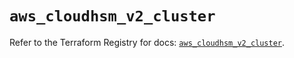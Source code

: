 # `aws_cloudhsm_v2_cluster`

Refer to the Terraform Registry for docs: [`aws_cloudhsm_v2_cluster`](https://registry.terraform.io/providers/hashicorp/aws/5.75.1/docs/resources/cloudhsm_v2_cluster).
